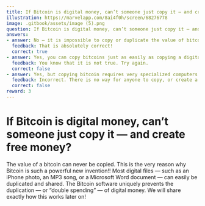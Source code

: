 ```yaml
---
title: If Bitcoin is digital money, can’t someone just copy it — and create free money?
illustration: https://marvelapp.com/8ai4f0h/screen/68276778
image: .gitbook/assets/image (5).png
question: If Bitcoin is digital money, can’t someone just copy it — and create free money?
answers:
- answer: No — it is impossible to copy or duplicate the value of bitcoin
  feedback: That is absolutely correct!
  correct: true
- answer: Yes, you can copy bitcoins just as easily as copying a digital photo
  feedback: You know that it is not true. Try again.
  correct: false
- answer: Yes, but copying bitcoin requires very specialized computers
  feedback: Incorrect. There is no way for anyone to copy, or create a duplicate, of bitcoin.
  correct: false
reward: 3
---
```


# If Bitcoin is digital money, can’t someone just copy it — and create free money?

The value of a bitcoin can never be copied. This is the very reason why Bitcoin is such a powerful new invention!! Most digital files — such as an iPhone photo, an MP3 song, or a Microsoft Word document — can easily be duplicated and shared. The Bitcoin software uniquely prevents the duplication — or “double spending” — of digital money. We will share exactly how this works later on!
